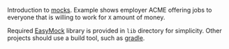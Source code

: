 Introduction to [mocks](http://en.wikipedia.org/wiki/Mock_object). Example shows
employer ACME offering jobs to everyone that is willing to work for `X` amount
of money.

Required [EasyMock](http://www.easymock.org) library is provided in `lib`
directory for simplicity. Other projects should use a build tool, such as
[gradle](http://www.gradle.org).
